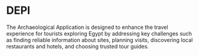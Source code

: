 # DEPI
The Archaeological Application is designed to enhance the travel experience for tourists exploring Egypt by addressing key challenges such as finding reliable information about sites, planning visits, discovering local restaurants and hotels, and choosing trusted tour guides. 
